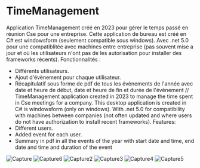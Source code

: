 # TimeManagement
Application TimeManagement créé en 2023 pour gérer le temps passé en réunion Cse pour une entreprise. 
Cette application de bureau est créé en C# est windowsform (seulement compatible sous windows). Avec .net 5.0 pour une compatiblitée avec
machines entre entreprise (pas souvent mise a jour et où les utilisateurs n'ont pas de les autorisation pour installer des frameworks récents).
Fonctionnalités :
- Différents utilisateurs.
- Ajout d'évènement pour chaque utilisateur.
- Récapitulatif sous forme de pdf de tous les évènements de l'année avec date et heure de début, date et heure de fin et durée de l'évènement
// TimeManagement application created in 2023 to manage the time spent in Cse meetings for a company.
This desktop application is created in C# is windowsform (only on windows). With .net 5.0 for compatibility with
machines between companies (not often updated and where users do not have authorization to install recent frameworks).
Features:
- Different users.
- Added event for each user.
- Summary in pdf in all the events of the year with start date and time, end date and time and duration of the event

![Capture](https://github.com/Mandicore/TimeManagement/assets/105790280/b807b24e-4759-4769-b033-9969ccfd5209)
![Capture6](https://github.com/Mandicore/TimeManagement/assets/105790280/aaaabab4-73bd-447d-a5b3-06bb0039cb01)
![Capture2](https://github.com/Mandicore/TimeManagement/assets/105790280/a0dc6008-0db8-446f-99c3-9cbfb2c3ec55)
![Capture3](https://github.com/Mandicore/TimeManagement/assets/105790280/99d851f1-0bdf-4c11-9097-0e1b8966b4da)
![Capture4](https://github.com/Mandicore/TimeManagement/assets/105790280/7a7a3e92-120e-4f09-8dcc-acf1a6bcb4a2)
![Capture5](https://github.com/Mandicore/TimeManagement/assets/105790280/b85aee6f-b5f9-43c6-ae78-432fd6726d83)
